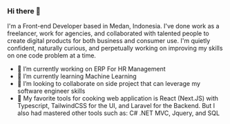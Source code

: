 ### Hi there 👋

I'm a Front-end Developer based in Medan, Indonesia. I've done work as a freelancer, work for agencies, and collaborated with talented people to create digital products for both business and consumer use. I'm quietly confident, naturally curious, and perpetually working on improving my skills on one code problem at a time.

- 🔭 I’m currently working on ERP For HR Management
- 🌱 I’m currently learning Machine Learning
- 👯 I’m looking to collaborate on side project that can leverage my software engineer skills
- 🔪 My favorite tools for cooking web application is React (Next.JS) with Typescript, TailwindCSS for the UI, and Laravel for the Backend. But I also had mastered other tools such as: C# .NET MVC, Jquery, and SQL
<!--
**Iqbaltz/iqbaltz** is a ✨ _special_ ✨ repository because its `README.md` (this file) appears on your GitHub profile.

Here are some ideas to get you started:

- 🔭 I’m currently working on ...
- 🌱 I’m currently learning ...
- 👯 I’m looking to collaborate on ...
- 🤔 I’m looking for help with ...
- 💬 Ask me about ...
- 📫 How to reach me: ...
- 😄 Pronouns: ...
- ⚡ Fun fact: ...
-->
